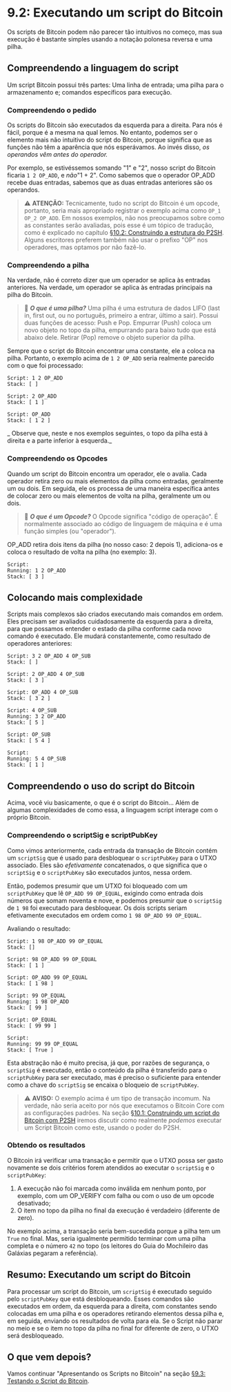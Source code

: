 # 9.2: Executando um script do Bitcoin

Os scripts de Bitcoin podem não parecer tão intuitivos no começo, mas sua execução é bastante simples usando a notação polonesa reversa e uma pilha.

## Compreendendo a linguagem do script

Um script Bitcoin possui três partes: Uma linha de entrada; uma pilha para o armazenamento e; comandos específicos para execução.

### Compreendendo o pedido

Os scripts do Bitcoin são executados da esquerda para a direita. Para nós é fácil, porque é a mesma na qual lemos. No entanto, podemos ser o elemento mais não intuitivo do script do Bitcoin, porque significa que as funções não têm a aparência que nós esperávamos. Ao invés disso, _os operandos vêm antes do operador._

Por exemplo, se estivéssemos somando "1" e "2", nosso script do Bitcoin ficaria ```1 2 OP_ADD```, e _não_"1 + 2". Como sabemos que o operador OP_ADD recebe duas entradas, sabemos que as duas entradas anteriores são os operandos.

> :warning: **ATENÇÃO:** Tecnicamente, tudo no script do Bitcoin é um opcode, portanto, seria mais apropriado registrar o exemplo acima como ```OP_1 OP_2 OP_ADD```. Em nossos exemplos, não nos preocupamos sobre como as constantes serão avaliadas, pois esse é um tópico de tradução, como é explicado no capítulo [§10.2: Construindo a estrutura do P2SH](10_2_Building_the_Structure_of_P2SH.md). Alguns escritores preferem também não usar o prefixo "OP" nos operadores, mas optamos por não fazê-lo.

### Compreendendo a pilha

Na verdade, não é correto dizer que um operador se aplica às entradas anteriores. Na verdade, um operador se aplica às entradas principais na pilha do Bitcoin.

> :book: ***O que é uma pilha?*** Uma pilha é uma estrutura de dados LIFO (last in, first out, ou no português, primeiro a entrar, último a sair). Possui duas funções de acesso: Push e Pop. Empurrar (Push) coloca um novo objeto no topo da pilha, empurrando para baixo tudo que está abaixo dele. Retirar (Pop) remove o objeto superior da pilha.

Sempre que o script do Bitcoin encontrar uma constante, ele a coloca na pilha. Portanto, o exemplo acima de ```1 2 OP_ADD``` seria realmente parecido com o que foi processado:
```
Script: 1 2 OP_ADD
Stack: [ ]

Script: 2 OP_ADD
Stack: [ 1 ]

Script: OP_ADD
Stack: [ 1 2 ]
```
_ Observe que, neste e nos exemplos seguintes, o topo da pilha está à direita e a parte inferior à esquerda._
 
### Compreendendo os Opcodes

Quando um script do Bitcoin encontra um operador, ele o avalia. Cada operador retira zero ou mais elementos da pilha como entradas, geralmente um ou dois. Em seguida, ele os processa de uma maneira específica antes de colocar zero ou mais elementos de volta na pilha, geralmente um ou dois.

> :book: ***O que é um Opcode?*** O Opcode significa "código de operação". É normalmente associado ao código de linguagem de máquina e é uma função simples (ou "operador").

OP_ADD retira dois itens da pilha (no nosso caso: 2 depois 1), adiciona-os e coloca o resultado de volta na pilha (no exemplo: 3).
```
Script:
Running: 1 2 OP_ADD
Stack: [ 3 ]
```

## Colocando mais complexidade

Scripts mais complexos são criados executando mais comandos em ordem. Eles precisam ser avaliados cuidadosamente da esquerda para a direita, para que possamos entender o estado da pilha conforme cada novo comando é executado. Ele mudará constantemente, como resultado de operadores anteriores:
```
Script: 3 2 OP_ADD 4 OP_SUB
Stack: [ ]

Script: 2 OP_ADD 4 OP_SUB
Stack: [ 3 ]

Script: OP_ADD 4 OP_SUB
Stack: [ 3 2 ]

Script: 4 OP_SUB
Running: 3 2 OP_ADD
Stack: [ 5 ]

Script: OP_SUB
Stack: [ 5 4 ]

Script: 
Running: 5 4 OP_SUB
Stack: [ 1 ]
```

## Compreendendo o uso do script do Bitcoin

Acima, você viu basicamente, o que é o script do Bitcoin... Além de algumas complexidades de como essa, a linguagem script interage com o próprio Bitcoin.

### Compreendendo o scriptSig e scriptPubKey

Como vimos anteriormente, cada entrada da transação de Bitcoin contém um ```scriptSig``` que é usado para desbloquear o ```scriptPubKey``` para o UTXO associado. Eles são _efetivamente_ concatenados, o que significa que o ```scriptSig``` e o ```scriptPubKey``` são executados juntos, nessa ordem.

Então, podemos presumir que um UTXO foi bloqueado com um ```scriptPubKey``` que lê ```OP_ADD 99 OP_EQUAL```, exigindo como entrada dois números que somam noventa e nove, e podemos presumir que o ```scriptSig``` de ```1 98``` foi executado para desbloquear. Os dois scripts seriam efetivamente executados em ordem como ```1 98 OP_ADD 99 OP_EQUAL```.

Avaliando o resultado:
```
Script: 1 98 OP_ADD 99 OP_EQUAL
Stack: []

Script: 98 OP_ADD 99 OP_EQUAL
Stack: [ 1 ]

Script: OP_ADD 99 OP_EQUAL
Stack: [ 1 98 ]

Script: 99 OP_EQUAL
Running: 1 98 OP_ADD
Stack: [ 99 ]

Script: OP_EQUAL
Stack: [ 99 99 ]

Script: 
Running: 99 99 OP_EQUAL
Stack: [ True ]
```
Esta abstração não é muito precisa, já que, por razões de segurança, o ```scriptSig``` é executado, então o conteúdo da pilha é transferido para o ```scriptPubKey``` para ser executado, mas é preciso o suficiente para entender como a chave do ```scriptSig``` se encaixa o bloqueio de ```scriptPubKey```.

> :warning: **AVISO:** O exemplo acima é um tipo de transação incomum. Na verdade, não seria aceito por nós que executamos o Bitcoin Core com as configurações padrões. Na seção [§10.1: Construindo um script do Bitcoin com P2SH](10_1_Understanding_the_Foundation_of_P2SH.md) iremos discutir como realmente _podemos_ executar um Script Bitcoin como este, usando o poder do P2SH.

### Obtendo os resultados

O Bitcoin irá verificar uma transação e permitir que o UTXO possa ser gasto novamente se dois critérios forem atendidos ao executar o ```scriptSig``` e o ```scriptPubKey```:

   1. A execução não foi marcada como inválida em nenhum ponto, por exemplo, com um OP_VERIFY com falha ou com o uso de um opcode desativado;
   2. O item no topo da pilha no final da execução é verdadeiro (diferente de zero).
   
No exemplo acima, a transação seria bem-sucedida porque a pilha tem um ```True``` no final. Mas, seria igualmente permitido terminar com uma pilha completa e o número ```42``` no topo (os leitores do Guia do Mochileiro das Galáxias pegaram a referência).

## Resumo: Executando um script do Bitcoin

Para processar um script do Bitcoin, um ```scriptSig``` é executado seguido pelo ```scriptPubKey``` que está desbloqueando. Esses comandos são executados em ordem, da esquerda para a direita, com constantes sendo colocadas em uma pilha e os operadores retirando elementos dessa pilha e, em seguida, enviando os resultados de volta para ela. Se o Script não parar no meio e se o item no topo da pilha no final for diferente de zero, o UTXO será desbloqueado.

## O que vem depois?

Vamos continuar "Apresentando os Scripts no Bitcoin" na seção [§9.3: Testando o Script do Bitcoin](09_3_Testing_a_Bitcoin_Script.md).